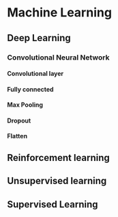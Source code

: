 # Machine Learning

## Deep Learning

### Convolutional Neural Network
#### Convolutional layer
#### Fully connected
#### Max Pooling
#### Dropout
#### Flatten

## Reinforcement learning

## Unsupervised learning

## Supervised Learning

